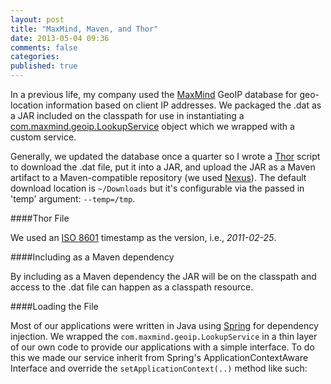```yaml
---
layout: post
title: "MaxMind, Maven, and Thor"
date: 2013-05-04 09:36
comments: false
categories: 
published: true
---
```


In a previous life, my company used the [MaxMind](http://www.maxmind.com/en/home) GeoIP database for geo-location information based on client IP addresses. We packaged the .dat as a JAR included on the classpath for use in instantiating a [com.maxmind.geoip.LookupService](https://github.com/maxmind/geoip-api-java/blob/master/source/com/maxmind/geoip/LookupService.java) object which we wrapped with a custom service. 

<!-- more -->

Generally, we updated the database once a quarter so I wrote a [Thor](https://github.com/wycats/thor) script to download the .dat file, put it into a JAR, and upload the JAR as a Maven artifact to a Maven-compatible repository (we used [Nexus](http://www.sonatype.org/nexus/)). The default download location is ```~/Downloads``` but it's configurable via the passed in 'temp' argument: ```--temp=/tmp```.

####Thor File

<div class="row-fluid">
  <div class="span10">
    <script src="https://gist.github.com/cacoco/5518012.js"></script>
  </div>
</div>

We used an [ISO 8601](http://en.wikipedia.org/wiki/ISO_8601) timestamp as the version, i.e., _2011-02-25_. 

####Including as a Maven dependency

<div class="row-fluid">
  <div class="span8">
	<script src="https://gist.github.com/cacoco/5518076.js"></script>
  </div>
</div> 

By including as a Maven dependency the JAR will be on the classpath and access to the .dat file can happen as a classpath resource.

####Loading the File

Most of our applications were written in Java using [Spring](http://www.springsource.org/documentation) for dependency injection. We wrapped the ```com.maxmind.geoip.LookupService``` in a thin layer of our own code to provide our applications with a simple interface. To do this we made our service inherit from Spring's ApplicationContextAware Interface and override the ```setApplicationContext(..)``` method like such:

<div class="row-fluid">
  <div class="span10">
    <script src="https://gist.github.com/cacoco/5518218.js"></script>
  </div>
</div> 


